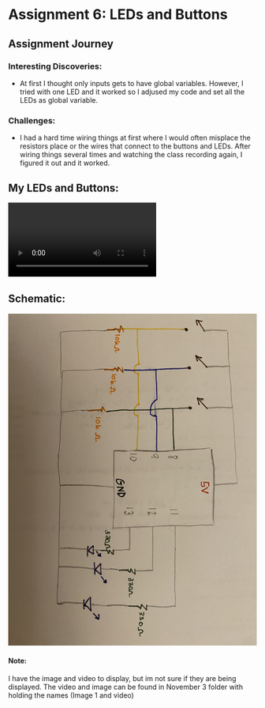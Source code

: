 # Assignment 6: LEDs and Buttons

## Assignment Journey

### Interesting Discoveries:

- At first I thought only inputs gets to have global variables. However, I tried with one LED and it worked so I adjused my code and set all the LEDs as global variable.


### Challenges:

- I had a hard time wiring things at first where I would often misplace the resistors place or the wires that connect to the buttons and LEDs. After wiring things several times and watching the class recording again, I figured it out and it worked.

## My LEDs and Buttons:

![](movie.mp4)

## Schematic:

![](IMG.jpg)



#### Note:
I have the image and video to display, but im not sure if they are being displayed. The video and image can be found in November 3 folder with holding the names (Image 1 and video)
